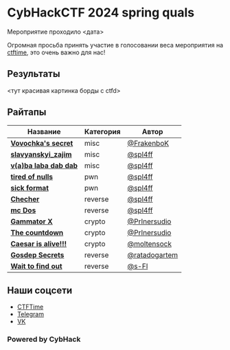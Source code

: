 # CybHackCTF 2024 spring quals

Мероприятие проходило <дата>

Огромная просьба принять участие в голосовании веса мероприятия на [ctftime](<ссылка на ивент>), это очень важно для нас!

## Результаты
<тут красивая картинка борды с ctfd>

## Райтапы

| Название | Категория | Автор | 
|----------|-----------|-------|
| **[Vovochka's secret](writeups/misc/Vovochka's_secret)** | misc | [@FrakenboK](https://github.com/FrakenboK) |
| **[slavyanskyi_zajim](writeups/misc/slavyanskyi_zajim)** | misc | [@spl4ff](https://github.com/spl4ff) |
| **[v(a)ba laba dab dab](writeups/misc/v(a)ba%20laba%20dab%20dab)** | misc | [@spl4ff](https://github.com/spl4ff) |
| **[tired of nulls](writeups/pwn/tired%20of%20nulls)** | pwn | [@spl4ff](https://github.com/spl4ff) |
| **[sick format](writeups/pwn/sick%20format)** | pwn | [@spl4ff](https://github.com/spl4ff) |
| **[Checher](writeups/reverse/Checher)** | reverse | [@spl4ff](https://github.com/spl4ff) |
| **[mc Dos](writeups/reverse/mc%20Dos)** | reverse | [@spl4ff](https://github.com/spl4ff) |
| **[Gammator X](writeups/crypto/Gammator%20X)** | crypto | [@PrInersudio](https://github.com/PrInersudio) |
| **[The countdown](writeups/crypto/The%20countdown)** | crypto | [@PrInersudio](https://github.com/PrInersudio) |
| **[Caesar is alive!!!](writeups/crypto/Caesar%20is%20alive!!!)** | crypto | [@moltensock](https://github.com/moltensock) |
| **[Gosdep Secrets](writeups/reverse/Gosdep%20Secrets)** | reverse | [@ratadogartem](https://github.com/ratadogartem) |
| **[Wait to find out](writeups/reverse/Wait%20to%20find%20out)** | reverse | [@s-Fl](https://github.com/s-Fl) |

## Наши соцсети
- [CTFTime](https://ctftime.org/team/278998)
- [Telegram](https://t.me/kibhackctf)
- [VK](https://vk.com/cyberhackerss)

### Powered by CybHack
